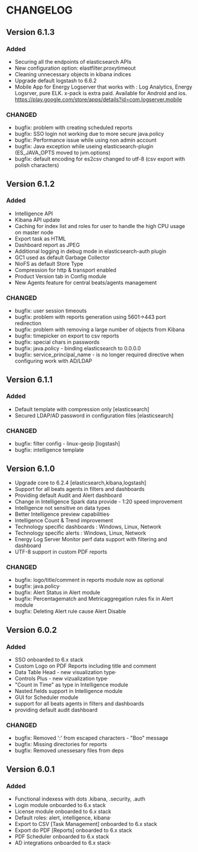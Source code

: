 # **CHANGELOG** #
## Version 6.1.3 ##
### Added ###
- Securing all the endpoints of elasticsearch APIs
- New configuration option: elastfilter.proxytimeout
- Cleaning unnecessary objects in kibana indices
- Upgrade default logstash to 6.6.2
- Mobile App for Energy Logserver that works with : Log Analytics, Energy Logsrver, pure ELK. x-pack is extra paid. Available for Android and ios.
https://play.google.com/store/apps/details?id=com.logserver.mobile

### CHANGED ###
- bugfix: problem with creating scheduled reports
- bugfix: SSO login not working due to more secure java.policy
- bugfix: Performance issue while using non admin account
- bugfix: Java exception while useing elasticsearch-plugin (ES_JAVA_OPTS moved to jvm.options)
- bugfix: default encoding for es2csv changed to utf-8 (csv export with polish characters)
## Version 6.1.2 ##
### Added ###
- Intelligence API
- Kibana API update
- Caching for index list and roles for user to handle the high CPU usage on master node
- Export task as HTML
- Dashboard report as JPEG
- Additional logging in debug mode in elasticsearch-auth plugin
- GC1 used as default Garbage Collector
- NioFS as default Store Type
- Compression for http & transport enabled
- Product Version tab in Config module
- New Agents feature for central beats/agents management
### CHANGED ###
- bugfix: user session timeouts
- bugfix: problem with reports generation using 5601->443 port redirection
- bugfix: problem with removing a large number of objects from Kibana
- bugfix: timepicker on export to csv reports
- bugfix: special chars in passwords
- bugfix: java.policy - binding elasticsearch to 0.0.0.0
- bugfix: service_principal_name - is no longer required directive when configuring work with AD/LDAP

## Version 6.1.1 ##
### Added ###
- Default template with compression only [elasticsearch]
- Secured LDAP/AD password in configuration files [elasticsearch]
### CHANGED ###
- bugfix: filter config - linux-geoip [logstash]
- bugfix: intelligence template

## Version 6.1.0 ##
- Upgrade core to 6.2.4 [elasticsearch,kibana,logstash]
- Support for all beats agents in filters and dashboards
- Providing default Audit and Alert dashboard
- Change in Intelligence Spark data provide - 1:20 speed improvement
- Intelligence not sensitive on data types
- Better Intelligence preview capabilities·
- Intelligence Count & Trend improvement
- Technology specific dashboards : Windows, Linux, Network
- Technology specific alerts : Windows, Linux, Network
- Energy Log Server Monitor perf data support with filtering and dashboard
- UTF-8 support in custom PDF reports

### CHANGED ###
- bugfix: logo/title/comment in reports module now as optional
- bugfix: java.policy·
- bugfix: Alert Status in Alert module
- bugfix: Percentagematch and Metricaggregation rules fix in Alert module
- bugfix: Deleting Alert rule cause Alert Disable

## Version 6.0.2 ##
### Added ###
- SSO onboarded to 6.x stack
- Custom Logo on PDF Reports including title and comment
- Data Table Head - new visualization type·
- Controls Plus - new vizualization type·
- "Count in Time" as type in Intelligence module
- Nasted.fields support in Intelligence module
- GUI for Scheduler module
- support for all beats agents in filters and dashboards
- providing default audit dashboard
### CHANGED ###
- bugfix: Removed ':' from escaped characters - "Boo" message
- bugfix: Missing directories for reports
- bugfix: Removed unessesary files from deps

## Version 6.0.1 ##
### Added ###
- Functional indexess with dots .kibana, .security, .auth
- Login module onboarded to 6.x stack
- License module onboarded to 6.x stack
- Default roles: alert, intelligence, kibana·
- Export to CSV [Task Management] onboarded to 6.x stack
- Export do PDF [Reports] onboarded to 6.x stack
- PDF Scheduler onboarded to 6.x stack
- AD integrations onboarded to 6.x stack· 
